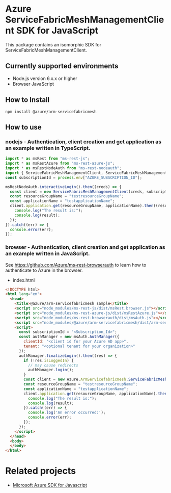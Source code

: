 # Azure ServiceFabricMeshManagementClient SDK for JavaScript
This package contains an isomorphic SDK for ServiceFabricMeshManagementClient.

## Currently supported environments
- Node.js version 6.x.x or higher
- Browser JavaScript

## How to Install
```
npm install @azure/arm-servicefabricmesh
```


## How to use

### nodejs - Authentication, client creation and get application as an example written in TypeScript.

```ts
import * as msRest from "ms-rest-js";
import * as msRestAzure from "ms-rest-azure-js";
import * as msRestNodeAuth from "ms-rest-nodeauth";
import { ServiceFabricMeshManagementClient, ServiceFabricMeshManagementModels, ServiceFabricMeshManagementMappers } from "@azure/arm-servicefabricmesh";
const subscriptionId = process.env["AZURE_SUBSCRIPTION_ID"];

msRestNodeAuth.interactiveLogin().then((creds) => {
  const client = new ServiceFabricMeshManagementClient(creds, subscriptionId);
  const resourceGroupName = "testresourceGroupName";
  const applicationName = "testapplicationName";
  client.application.get(resourceGroupName, applicationName).then((result) => {
    console.log("The result is:");
    console.log(result);
  });
}).catch((err) => {
  console.error(err);
});
```

### browser - Authentication, client creation and get application as an example written in JavaScript.
See https://github.com/Azure/ms-rest-browserauth to learn how to authenticate to Azure in the browser.

- index.html
```html
<!DOCTYPE html>
<html lang="en">
  <head>
    <title>@azure/arm-servicefabricmesh sample</title>
    <script src="node_modules/ms-rest-js/dist/msRest.browser.js"></script>
    <script src="node_modules/ms-rest-azure-js/dist/msRestAzure.js"></script>
    <script src="node_modules/ms-rest-browserauth/dist/msAuth.js"></script>
    <script src="node_modules/@azure/arm-servicefabricmesh/dist/arm-servicefabricmesh.js"></script>
    <script>
      const subscriptionId = "<Subscription_Id>";
      const authManager = new msAuth.AuthManager({
        clientId: "<client id for your Azure AD app>",
        tenant: "<optional tenant for your organization>"
      });
      authManager.finalizeLogin().then((res) => {
        if (!res.isLoggedIn) {
          // may cause redirects
          authManager.login();
        }
        const client = new Azure.ArmServicefabricmesh.ServiceFabricMeshManagementClient(res.creds, subscriptionId);
        const resourceGroupName = "testresourceGroupName";
        const applicationName = "testapplicationName";
        client.application.get(resourceGroupName, applicationName).then((result) => {
          console.log("The result is:");
          console.log(result);
        }).catch((err) => {
          console.log('An error occurred:');
          console.error(err);
        });
      });
    </script>
  </head>
  <body>
  </body>
</html>
```

# Related projects
 - [Microsoft Azure SDK for Javascript](https://github.com/Azure/azure-sdk-for-js)
